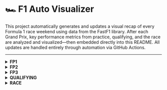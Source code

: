 # 🏎️ F1 Auto Visualizer

This project automatically generates and updates a visual recap of every Formula 1 race weekend using data from the FastF1 library. After each Grand Prix, key performance metrics from practice, qualifying, and the race are analyzed and visualized—then embedded directly into this README. All updates are handled entirely through automation via GitHub Actions.

---

<details>
<summary><strong>FP1</strong></summary>
<!-- FP1_START -->
<!-- FP1_END -->

</details>

<details>
<summary><strong>FP2</strong></summary>
<!-- FP2_START -->
<!-- FP2_END -->

</details>

<details>
<summary><strong>FP3</strong></summary>
<!-- FP3_START -->
<!-- FP3_END -->

</details>

<details>
<summary><strong>QUALIFYING</strong></summary>
<!-- QUALIFYING_START -->
<!-- QUALIFYING_END -->

</details>

<details>
<summary><strong>RACE</strong></summary>
<!-- RACE_START -->
<!-- RACE_END -->

</details>
